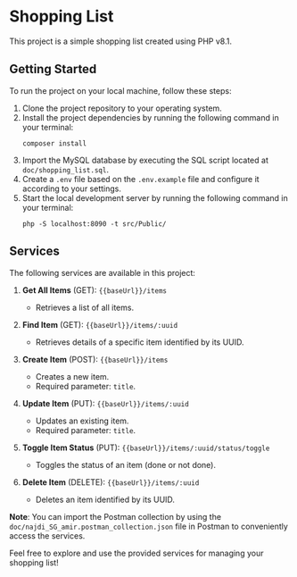# Shopping List

This project is a simple shopping list created using PHP v8.1.

## Getting Started

To run the project on your local machine, follow these steps:

1. Clone the project repository to your operating system.
2. Install the project dependencies by running the following command in your terminal:
   ```
   composer install
   ```
3. Import the MySQL database by executing the SQL script located at `doc/shopping_list.sql`.
4. Create a `.env` file based on the `.env.example` file and configure it according to your settings.
5. Start the local development server by running the following command in your terminal:
   ```
   php -S localhost:8090 -t src/Public/
   ```

## Services

The following services are available in this project:

1. **Get All Items** (GET): `{{baseUrl}}/items`
   - Retrieves a list of all items.

2. **Find Item** (GET): `{{baseUrl}}/items/:uuid`
   - Retrieves details of a specific item identified by its UUID.

3. **Create Item** (POST): `{{baseUrl}}/items`
   - Creates a new item.
   - Required parameter: `title`.

4. **Update Item** (PUT): `{{baseUrl}}/items/:uuid`
   - Updates an existing item.
   - Required parameter: `title`.

5. **Toggle Item Status** (PUT): `{{baseUrl}}/items/:uuid/status/toggle`
   - Toggles the status of an item (done or not done).

6. **Delete Item** (DELETE): `{{baseUrl}}/items/:uuid`
   - Deletes an item identified by its UUID.

**Note**: You can import the Postman collection by using the `doc/najdi_SG_amir.postman_collection.json` file in Postman to conveniently access the services.

Feel free to explore and use the provided services for managing your shopping list!
